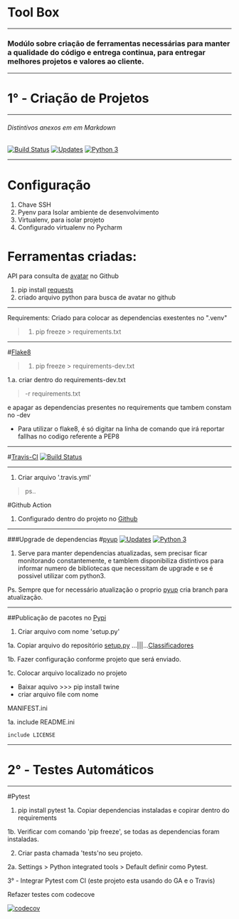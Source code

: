 # Tool Box
____

### Modúlo sobre criação de ferramentas necessárias para manter a qualidade do código e entrega continua, para entregar melhores projetos e valores ao cliente.

____
# 1° - Criação de Projetos
____
###### Distintivos anexos em  em Markdown

[![Build Status](https://travis-ci.org/JosemarBrito/tools.svg?branch=main)](https://travis-ci.org/JosemarBrito/tools)
[![Updates](https://pyup.io/repos/github/JosemarBrito/tools/shield.svg)](https://pyup.io/repos/github/JosemarBrito/tools/)
[![Python 3](https://pyup.io/repos/github/JosemarBrito/tools/python-3-shield.svg)](https://pyup.io/repos/github/JosemarBrito/tools/)
____
# Configuração

1. Chave SSH
2. Pyenv para Isolar ambiente de desenvolvimento
3. Virtualenv, para isolar projeto
4. Configurado virtualenv no Pycharm

# Ferramentas criadas:

API para consulta de [avatar](https://api.github.com/users/JosemarBrito) no Github
1. pip install [requests](https://requests.readthedocs.io/en/master/)
2. criado arquivo python para busca de  avatar no github
____
Requirements: Criado para colocar as dependencias exestentes no ".venv"
>1. pip freeze > requirements.txt
____

#[Flake8](https://flake8.pycqa.org/en/latest/)
>1. pip freeze > requirements-dev.txt

1.a. criar dentro do requirements-dev.txt 
>-r requirements.txt

e apagar as dependencias presentes no requirements que tambem constam no -dev
   
* Para utilizar o flake8, é só digitar na linha de comando que irá reportar fallhas no codigo referente a PEP8

____

#[Travis-CI](https://travis-ci.org/) 
[![Build Status](https://travis-ci.org/JosemarBrito/tools.svg?branch=main)](https://travis-ci.org/JosemarBrito/tools)
____
1. Criar arquivo '.travis.yml'
>ps.. 

#Github Action
1. Configurado dentro do projeto no [Github](github.com)
____

###Upgrade de dependencias
#[pyup](https://pyup.io/account/)
[![Updates](https://pyup.io/repos/github/JosemarBrito/tools/shield.svg)](https://pyup.io/repos/github/JosemarBrito/tools/)
[![Python 3](https://pyup.io/repos/github/JosemarBrito/tools/python-3-shield.svg)](https://pyup.io/repos/github/JosemarBrito/tools/)

1. Serve para manter dependencias atualizadas, sem precisar ficar monitorando constantemente,
e tamblem disponibiliza distintivos para informar numero de bibliotecas que necessitam de upgrade e 
   se é possivel utilizar com python3.
   
Ps. Sempre que for necessário atualização o proprio [pyup](https://pyup.io/account/)
 cria branch para atualização.
_____

##Publicação de pacotes no [Pypi](https://pypi.org/)

1. Criar arquivo com nome 'setup.py'

1a. Copiar arquivo do repositório [setup.py](https://github.com/pythonprobr/libpythonpro/blob/master/setup.py)
...|||...[Classificadores](https://pypi.org/pypi?%3Aaction=list_classifiers)

1b. Fazer configuração conforme projeto que será enviado.

1c. Colocar arquivo localizado no projeto
+ Baixar aquivo >>> pip install twine
+ criar arquivo file com nome
  
MANIFEST.ini

1a. include README.ini
  
    include LICENSE
____

# 2° - Testes Automáticos

____
#Pytest
1. pip install pytest
1a. Copiar dependencias instaladas e copirar dentro do requirements
   
1b. Verificar com comando 'pip freeze', se todas as dependencias foram instaladas.

2. Criar pasta chamada 'tests'no seu projeto.

2a. Settings > Python integrated tools > Default definir como Pytest.

3° - Integrar Pytest com CI (este projeto esta usando do GA e o Travis)

Refazer testes com codecove

[![codecov](https://codecov.io/gh/JosemarBrito/tools/branch/main/graph/badge.svg?token=HZdv4f1mRf)](https://codecov.io/gh/JosemarBrito/tools)
